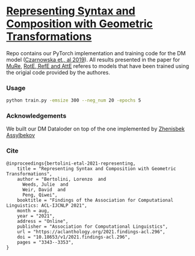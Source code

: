 # [Representing Syntax and Composition with Geometric Transformations](https://aclanthology.org/2021.findings-acl.296/)

Repo contains our PyTorch implementation and training code for the DM model ([Czarnowska et., al 2019](https://aclanthology.org/W19-0408.pdf)). All results presented in the paper for [MuRe](https://github.com/ibalazevic/multirelational-poincare), [RotE, RefE and AttE](https://github.com/HazyResearch/KGEmb) referes to models that have been trained using the origial code provided by the authores.

### Usage 
```bash
python train.py -emsize 300 --neg_num 20 -epochs 5
```

### Acknowledgements
We built our DM Dataloder on top of the one implemented by [Zhenisbek Assylbekov](https://github.com/zh3nis/SGNS)


### Cite
```
@inproceedings{bertolini-etal-2021-representing,
    title = "Representing Syntax and Composition with Geometric Transformations",
    author = "Bertolini, Lorenzo  and
      Weeds, Julie  and
      Weir, David  and
      Peng, Qiwei",
    booktitle = "Findings of the Association for Computational Linguistics: ACL-IJCNLP 2021",
    month = aug,
    year = "2021",
    address = "Online",
    publisher = "Association for Computational Linguistics",
    url = "https://aclanthology.org/2021.findings-acl.296",
    doi = "10.18653/v1/2021.findings-acl.296",
    pages = "3343--3353",
}
```
